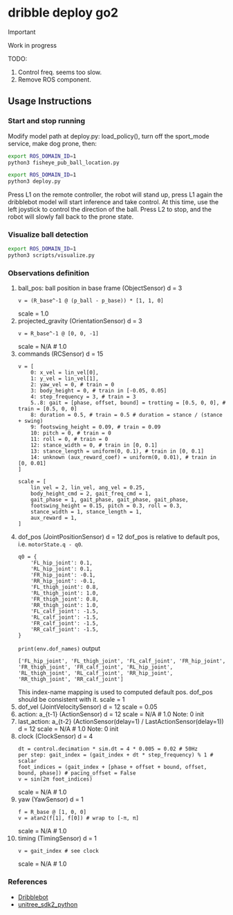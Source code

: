 # dribble deploy go2

> [!IMPORTANT]  
> Work in progress
 
TODO: 
1. Control freq. seems too slow.
2. Remove ROS component.

## Usage Instructions

### Start and stop running

Modify model path at deploy.py: load_policy(), turn off the sport_mode service, make dog prone, then:

```bash
export ROS_DOMAIN_ID=1
python3 fisheye_pub_ball_location.py
```

```bash
export ROS_DOMAIN_ID=1
python3 deploy.py
```

Press L1 on the remote controller, the robot will stand up, press L1 again the dribblebot model will start inference and take control. At this time, use the left joystick to control the direction of the ball. Press L2 to stop, and the robot will slowly fall back to the prone state.

### Visualize ball detection

```bash
export ROS_DOMAIN_ID=1
python3 scripts/visualize.py
```

### Observations definition

1. ball_pos: ball position in base frame (ObjectSensor)
    d = 3
    ```
    v = (R_base^-1 @ (p_ball - p_base)) * [1, 1, 0]
    ```
    scale = 1.0
2. projected_gravity (OrientationSensor)
    d = 3
    ```
    v = R_base^-1 @ [0, 0, -1]
    ```
    scale = N/A # 1.0
3. commands (RCSensor)
    d = 15
    ```
    v = [
        0: x_vel = lin_vel[0],
        1: y_vel = lin_vel[1],
        2: yaw_vel = 0, # train = 0
        3: body_height = 0, # train in [-0.05, 0.05]
        4: step_frequency = 3, # train = 3
        5..8: gait = [phase, offset, bound] = trotting = [0.5, 0, 0], # train = [0.5, 0, 0]
        8: duration = 0.5, # train = 0.5 # duration = stance / (stance + swing)
        9: footswing_height = 0.09, # train = 0.09
        10: pitch = 0, # train = 0
        11: roll = 0, # train = 0
        12: stance_width = 0, # train in [0, 0.1]
        13: stance_length = uniform(0, 0.1), # train in [0, 0.1]
        14: unknown (aux_reward_coef) = uniform(0, 0.01), # train in  [0, 0.01]
    ]
    ```
    ```
    scale = [
        lin_vel = 2, lin_vel, ang_vel = 0.25,
        body_height_cmd = 2, gait_freq_cmd = 1,
        gait_phase = 1, gait_phase, gait_phase, gait_phase,
        footswing_height = 0.15, pitch = 0.3, roll = 0.3,
        stance_width = 1, stance_length = 1,
        aux_reward = 1,
    ]
    ```
4. dof_pos (JointPositionSensor)
    d = 12
    dof_pos is relative to default pos, i.e. `motorState.q - q0`.
    ```
    q0 = {
        'FL_hip_joint': 0.1,
        'RL_hip_joint': 0.1,
        'FR_hip_joint': -0.1,
        'RR_hip_joint': -0.1,
        'FL_thigh_joint': 0.8,
        'RL_thigh_joint': 1.0,
        'FR_thigh_joint': 0.8,
        'RR_thigh_joint': 1.0,
        'FL_calf_joint': -1.5,
        'RL_calf_joint': -1.5,
        'FR_calf_joint': -1.5,
        'RR_calf_joint': -1.5,
    }
    ```
    `print(env.dof_names)` output
    ```
    ['FL_hip_joint', 'FL_thigh_joint', 'FL_calf_joint', 'FR_hip_joint', 'FR_thigh_joint', 'FR_calf_joint', 'RL_hip_joint', 'RL_thigh_joint', 'RL_calf_joint', 'RR_hip_joint', 'RR_thigh_joint', 'RR_calf_joint']
    ```
    This index-name mapping is used to computed default pos.
    dof_pos should be consistent with it.
    scale = 1
5. dof_vel (JointVelocitySensor)
    d = 12
    scale = 0.05
6. action: a_{t-1} (ActionSensor)
    d = 12
    scale = N/A # 1.0
    Note: 0 init
7. last_action: a_{t-2} (ActionSensor(delay=1) / LastActionSensor(delay=1))
    d = 12
    scale = N/A # 1.0
    Note: 0 init
8. clock (ClockSensor)
    d = 4
    ```
    dt = control.decimation * sim.dt = 4 * 0.005 = 0.02 # 50Hz
    per step: gait_index = (gait_index + dt * step_frequency) % 1 # scalar
    foot_indices = (gait_index + [phase + offset + bound, offset, bound, phase]) # pacing_offset = False
    v = sin(2π foot_indices)
    ```
    scale = N/A # 1.0
9. yaw (YawSensor)
    d = 1
    ```
    f = R_base @ [1, 0, 0]
    v = atan2(f[1], f[0]) # wrap to [-π, π]
    ```
    scale = N/A # 1.0
10. timing (TimingSensor)
    d = 1
    ```
    v = gait_index # see clock
    ```
    scale  = N/A # 1.0

### References

- [Dribblebot](https://github.com/Improbable-AI/dribblebot)
- [unitree_sdk2_python](https://github.com/unitreerobotics/unitree_sdk2_python)